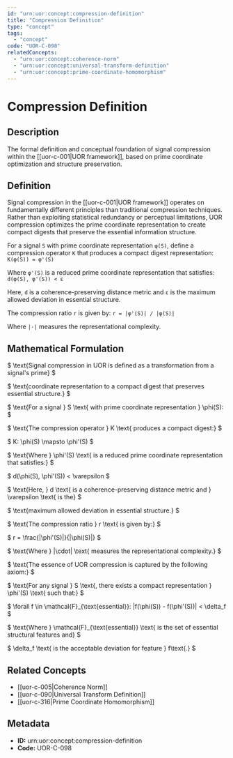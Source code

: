 ```yaml
---
id: "urn:uor:concept:compression-definition"
title: "Compression Definition"
type: "concept"
tags:
  - "concept"
code: "UOR-C-098"
relatedConcepts:
  - "urn:uor:concept:coherence-norm"
  - "urn:uor:concept:universal-transform-definition"
  - "urn:uor:concept:prime-coordinate-homomorphism"
---
```


# Compression Definition

## Description

The formal definition and conceptual foundation of signal compression within the [[uor-c-001|UOR framework]], based on prime coordinate optimization and structure preservation.

## Definition

Signal compression in the [[uor-c-001|UOR framework]] operates on fundamentally different principles than traditional compression techniques. Rather than exploiting statistical redundancy or perceptual limitations, UOR compression optimizes the prime coordinate representation to create compact digests that preserve the essential information structure.

For a signal `S` with prime coordinate representation `φ(S)`, define a compression operator `K` that produces a compact digest representation: `K(φ(S)) = φ'(S)`

Where `φ'(S)` is a reduced prime coordinate representation that satisfies: `d(φ(S), φ'(S)) < ε`

Here, `d` is a coherence-preserving distance metric and `ε` is the maximum allowed deviation in essential structure.

The compression ratio `r` is given by: `r = |φ'(S)| / |φ(S)|`

Where `|·|` measures the representational complexity.

## Mathematical Formulation

$
\text{Signal compression in UOR is defined as a transformation from a signal's prime}
$

$
\text{coordinate representation to a compact digest that preserves essential structure.}
$

$
\text{For a signal } S \text{ with prime coordinate representation } \phi(S):
$

$
\text{The compression operator } K \text{ produces a compact digest:}
$

$
K: \phi(S) \mapsto \phi'(S)
$

$
\text{Where } \phi'(S) \text{ is a reduced prime coordinate representation that satisfies:}
$

$
d(\phi(S), \phi'(S)) < \varepsilon
$

$
\text{Here, } d \text{ is a coherence-preserving distance metric and } \varepsilon \text{ is the}
$

$
\text{maximum allowed deviation in essential structure.}
$

$
\text{The compression ratio } r \text{ is given by:}
$

$
r = \frac{|\phi'(S)|}{|\phi(S)|}
$

$
\text{Where } |\cdot| \text{ measures the representational complexity.}
$

$
\text{The essence of UOR compression is captured by the following axiom:}
$

$
\text{For any signal } S \text{, there exists a compact representation } \phi'(S) \text{ such that:}
$

$
\forall f \in \mathcal{F}_{\text{essential}}: |f(\phi(S)) - f(\phi'(S))| < \delta_f
$

$
\text{Where } \mathcal{F}_{\text{essential}} \text{ is the set of essential structural features and}
$

$
\delta_f \text{ is the acceptable deviation for feature } f\text{.}
$

## Related Concepts

- [[uor-c-005|Coherence Norm]]
- [[uor-c-090|Universal Transform Definition]]
- [[uor-c-316|Prime Coordinate Homomorphism]]

## Metadata

- **ID:** urn:uor:concept:compression-definition
- **Code:** UOR-C-098
